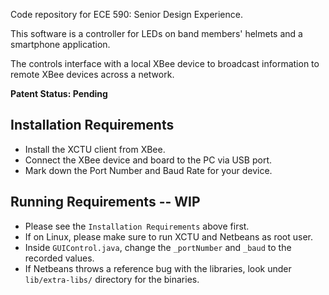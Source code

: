 Code repository for ECE 590: Senior Design Experience.

This software is a controller for LEDs on band members' helmets and a smartphone application.

The controls interface with a local XBee device to broadcast information to remote XBee devices across a network.

**Patent Status: Pending**

## Installation Requirements
* Install the XCTU client from XBee.
* Connect the XBee device and board to the PC via USB port.
* Mark down the Port Number and Baud Rate for your device.


## Running Requirements -- WIP
* Please see the `Installation Requirements` above first.
* If on Linux, please make sure to run XCTU and Netbeans as root user.
* Inside `GUIControl.java`, change the `_portNumber` and `_baud` to the recorded values.
* If Netbeans throws a reference bug with the libraries, look under `lib/extra-libs/` directory for the binaries.